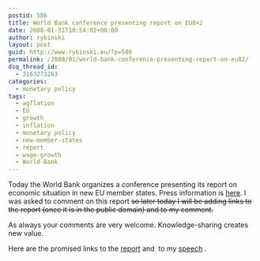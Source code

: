 ```yaml
---
postid: 586
title: World Bank conference presenting report on EU8+2
date: 2008-01-31T10:54:02+00:00
author: rybinski
layout: post
guid: http://www.rybinski.eu/?p=586
permalink: /2008/01/world-bank-conference-presenting-report-on-eu82/
dsq_thread_id:
  - 3163273263
categories:
  - monetary policy
tags:
  - agflation
  - EU
  - growth
  - inflation
  - monetary policy
  - new-member-states
  - report
  - wage-growth
  - World-Bank
---
```

Today the World Bank organizes a conference presenting its report on economic situation in new EU member states. Press information is [here](http://web.worldbank.org/WBSITE/EXTERNAL/COUNTRIES/ECAEXT/EUEINPEXTN/0,,contentMDK:21626956~menuPK:590785~pagePK:64027988~piPK:64027986~theSitePK:590766,00.html). I was asked to comment on this report <strike>so later today I will be adding links to the report (once it is in the public domain) and to my comment.</strike> 

As always your comments are very welcome. Knowledge-sharing creates new value.

Here are the promised links to the [report](http://web.worldbank.org/WBSITE/EXTERNAL/COUNTRIES/ECAEXT/0,,contentMDK:20268176~pagePK:146736~piPK:146830~theSitePK:258599,00.html) and  to my [speech](http://www.rybinski.eu/resources/non-modules.d/dispatcher/dispatch.php?id=2309) .
